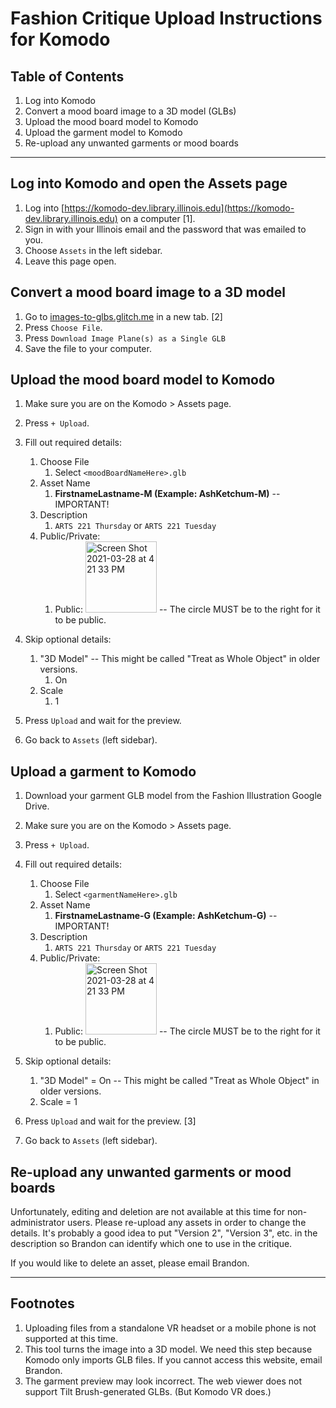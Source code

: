 # Fashion Critique Upload Instructions for Komodo

## Table of Contents

1. Log into Komodo
1. Convert a mood board image to a 3D model (GLBs)
3. Upload the mood board model to Komodo
4. Upload the garment model to Komodo
5. Re-upload any unwanted garments or mood boards

___

## Log into Komodo and open the Assets page

1. Log into [https://komodo-dev.library.illinois.edu](https://komodo-dev.library.illinois.edu) on a computer [1].
2. Sign in with your Illinois email and the password that was emailed to you.
3. Choose `Assets` in the left sidebar.
4. Leave this page open. 

## Convert a mood board image to a 3D model

1. Go to [images-to-glbs.glitch.me](http://images-to-glbs.glitch.me) in a new tab. [2]
2. Press `Choose File`.
3. Press `Download Image Plane(s) as a Single GLB`
4. Save the file to your computer.

## Upload the mood board model to Komodo

1. Make sure you are on the Komodo > Assets page.
3. Press `+ Upload`.
4. Fill out required details: 
   1. Choose File 
      1. Select `<moodBoardNameHere>.glb`
   2. Asset Name
      1. **FirstnameLastname-M (Example: AshKetchum-M)**  -- IMPORTANT!
   3. Description 
      1. `ARTS 221 Thursday` or `ARTS 221 Tuesday`
   4. Public/Private:
      1. Public: <img width="114" alt="Screen Shot 2021-03-28 at 4 21 33 PM" src="https://user-images.githubusercontent.com/8165314/112768416-ab57be80-8fe1-11eb-81d8-55ed894a1dbb.png"> -- The circle MUST be to the right for it to be public.

5. Skip optional details: 
   1. "3D Model"  -- This might be called "Treat as Whole Object" in older versions.
      1. On
   2. Scale
      1. 1
6. Press `Upload` and wait for the preview.
7. Go back to `Assets` (left sidebar).

## Upload a garment to Komodo

1. Download your garment GLB model from the Fashion Illustration Google Drive. 
2. Make sure you are on the Komodo > Assets page.
3. Press `+ Upload`.
4. Fill out required details: 
   1. Choose File 
      1. Select `<garmentNameHere>.glb`
   2. Asset Name
      1. **FirstnameLastname-G (Example: AshKetchum-G)** -- IMPORTANT!
   3. Description 
      1. `ARTS 221 Thursday` or `ARTS 221 Tuesday`
   4. Public/Private:
      1. Public: <img width="114" alt="Screen Shot 2021-03-28 at 4 21 33 PM" src="https://user-images.githubusercontent.com/8165314/112768416-ab57be80-8fe1-11eb-81d8-55ed894a1dbb.png"> -- The circle MUST be to the right for it to be public.

5. Skip optional details: 
   1. "3D Model" = On -- This might be called "Treat as Whole Object" in older versions.
   2. Scale = 1
6. Press `Upload` and wait for the preview. [3]
7. Go back to `Assets` (left sidebar).

## Re-upload any unwanted garments or mood boards

Unfortunately, editing and deletion are not available at this time for non-administrator users. Please re-upload any assets in order to change the details. It's probably a good idea to put "Version 2", "Version 3", etc. in the description so Brandon can identify which one to use in the critique.

If you would like to delete an asset, please email Brandon.
___

## Footnotes
1. Uploading files from a standalone VR headset or a mobile phone is not supported at this time.
2. This tool turns the image into a 3D model. We need this step because Komodo only imports GLB files. If you cannot access this website, email Brandon.
3. The garment preview may look incorrect. The web viewer does not support Tilt Brush-generated GLBs. (But Komodo VR does.)

